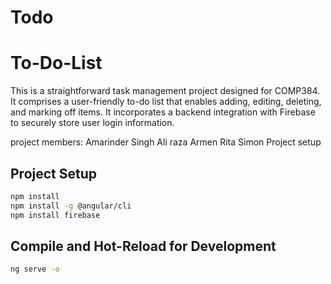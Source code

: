 # Todo
# To-Do-List
This is a straightforward task management project designed for COMP384. It comprises a user-friendly to-do list that enables adding, editing, deleting, and marking off items. It incorporates a backend integration with Firebase to securely store user login information.

project members:
Amarinder Singh
Ali raza
Armen 
Rita Simon
Project setup

## Project Setup

```sh
npm install
npm install -g @angular/cli
npm install firebase
```

## Compile and Hot-Reload for Development
```sh
ng serve -o
```
